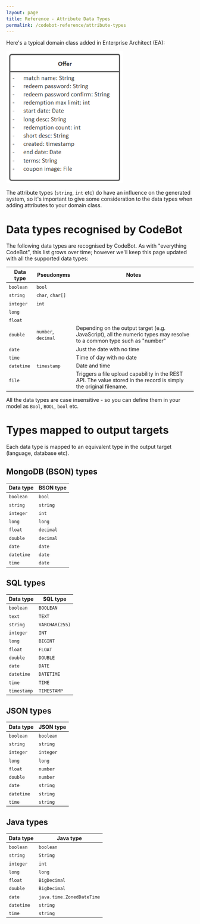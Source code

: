 ```yaml
---
layout: page
title: Reference - Attribute Data Types
permalink: /codebot-reference/attribute-types
---
```


Here's a typical domain class added in Enterprise Architect (EA):

![Offer domain class](../images/lba/Offer.png "Offer domain class")

The attribute types (`string`, `int` etc) do have an influence on the generated system, so it's important to give some consideration to the data types when adding attributes to your domain class.


# Data types recognised by CodeBot

The following data types are recognised by CodeBot. As with "everything CodeBot", this list grows over time; however we'll keep this page updated with all the supported data types:

| Data type | Pseudonyms      | Notes          |
| --------- | --------------- | -------------- |
| `boolean`   | `bool`            |                |
| `string`    | `char`, `char[]`    |                |
| `integer`   | `int`             |                |
| `long`      |                 |                |
| `float`     |                 |           |
| `double`    | `number`, `decimal` | Depending on the output target (e.g. JavaScript), all the numeric types may resolve to a common type such as "number" |
| `date`      |                 | Just the date with no time |
| `time`      |                 | Time of day with no date |
| `datetime`  | `timestamp`       | Date and time  |
| `file`      |                 | Triggers a file upload capability in the REST API. The value stored in the record is simply the original filename. |

All the data types are case insensitive - so you can define them in your model as `Bool`, `BOOL`, `bool` etc.


# Types mapped to output targets

Each data type is mapped to an equivalent type in the output target (language, database etc).


## MongoDB (BSON) types

| Data type | BSON type |
| --------- | --------- |
| `boolean`   | `bool`      |
| `string`    | `string`    |
| `integer`   | `int`       |
| `long`      | `long`      |
| `float`     | `decimal`   |
| `double`    | `decimal`   |
| `date`      | `date`      |
| `datetime`  | `date`      |
| `time`      | `date`      |


## SQL types

| Data type | SQL type     |
| --------- | ------------ |
| `boolean`   | `BOOLEAN`      |
| `text`      | `TEXT`         |
| `string`    | `VARCHAR(255)` |
| `integer`   | `INT`          |
| `long`      | `BIGINT`       |
| `float`     | `FLOAT`        |
| `double`    | `DOUBLE`       |
| `date`      | `DATE`         |
| `datetime`  | `DATETIME`     |
| `time`      | `TIME`         |
| `timestamp` | `TIMESTAMP`    |


## JSON types

| Data type | JSON type |
| --------- | --------- |
| `boolean`   | `boolean`   |
| `string`    | `string`    |
| `integer`   | `integer`   |
| `long`      | `long`      |
| `float`     | `number`    |
| `double`    | `number`    |
| `date`      | `string`    |
| `datetime`  | `string`    |
| `time`      | `string`    |


## Java types

| Data type | Java type  |
| --------- | ---------- |
| `boolean`   | `boolean`    |
| `string`    | `String`     |
| `integer`   | `int`        |
| `long`      | `long`       |
| `float`     | `BigDecimal` |
| `double`    | `BigDecimal` |
| `date`      | `java.time.ZonedDateTime` |
| `datetime`  | `string`     |
| `time`      | `string`     |
